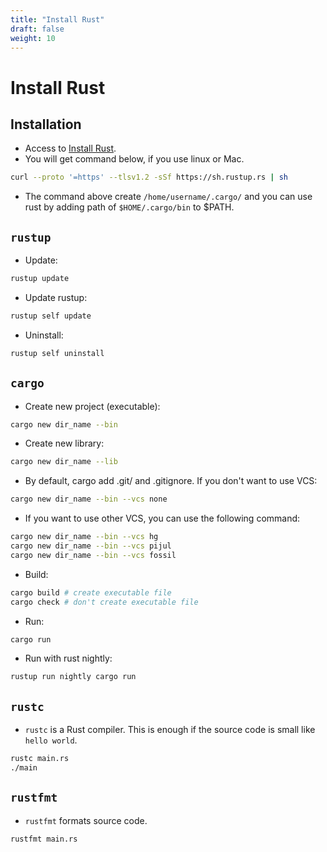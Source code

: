 ```yaml
---
title: "Install Rust"
draft: false
weight: 10
---
```


# Install Rust

## Installation

- Access to [Install Rust](https://www.rust-lang.org/tools/install).
- You will get command below, if you use linux or Mac.

```sh
curl --proto '=https' --tlsv1.2 -sSf https://sh.rustup.rs | sh
```

- The command above create `/home/username/.cargo/` and you can use rust by adding path of `$HOME/.cargo/bin` to $PATH.

## `rustup`

- Update:

```sh
rustup update
```

- Update rustup:

```sh
rustup self update
```

- Uninstall:

```sh
rustup self uninstall
```

## `cargo`

- Create new project (executable):

```sh
cargo new dir_name --bin
```

- Create new library:

```sh
cargo new dir_name --lib
```

- By default, cargo add .git/ and .gitignore. If you don't want to use VCS:

```sh
cargo new dir_name --bin --vcs none
```

- If you want to use other VCS, you can use the following command:

```sh
cargo new dir_name --bin --vcs hg
cargo new dir_name --bin --vcs pijul
cargo new dir_name --bin --vcs fossil
```

- Build:

```sh
cargo build # create executable file
cargo check # don't create executable file
```

- Run:

```sh
cargo run
```

- Run with rust nightly:

```sh
rustup run nightly cargo run
```

## `rustc`

- `rustc` is a Rust compiler. This is enough if the source code is small like `hello world`.

```sh
rustc main.rs
./main
```

## `rustfmt`

- `rustfmt` formats source code.

```sh
rustfmt main.rs
```
